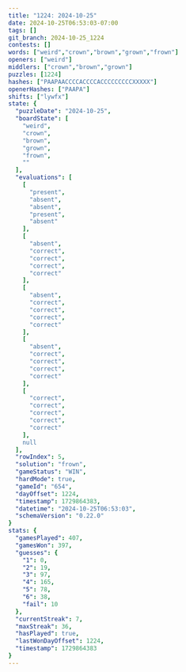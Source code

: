 ```yaml
---
title: "1224: 2024-10-25"
date: 2024-10-25T06:53:03-07:00
tags: []
git_branch: 2024-10-25_1224
contests: []
words: ["weird","crown","brown","grown","frown"]
openers: ["weird"]
middlers: ["crown","brown","grown"]
puzzles: [1224]
hashes: ["PAAPAACCCCACCCCACCCCCCCCCXXXXX"]
openerHashes: ["PAAPA"]
shifts: ["lywfx"]
state: {
  "puzzleDate": "2024-10-25",
  "boardState": [
    "weird",
    "crown",
    "brown",
    "grown",
    "frown",
    ""
  ],
  "evaluations": [
    [
      "present",
      "absent",
      "absent",
      "present",
      "absent"
    ],
    [
      "absent",
      "correct",
      "correct",
      "correct",
      "correct"
    ],
    [
      "absent",
      "correct",
      "correct",
      "correct",
      "correct"
    ],
    [
      "absent",
      "correct",
      "correct",
      "correct",
      "correct"
    ],
    [
      "correct",
      "correct",
      "correct",
      "correct",
      "correct"
    ],
    null
  ],
  "rowIndex": 5,
  "solution": "frown",
  "gameStatus": "WIN",
  "hardMode": true,
  "gameId": "654",
  "dayOffset": 1224,
  "timestamp": 1729864383,
  "datetime": "2024-10-25T06:53:03",
  "schemaVersion": "0.22.0"
}
stats: {
  "gamesPlayed": 407,
  "gamesWon": 397,
  "guesses": {
    "1": 0,
    "2": 19,
    "3": 97,
    "4": 165,
    "5": 78,
    "6": 38,
    "fail": 10
  },
  "currentStreak": 7,
  "maxStreak": 36,
  "hasPlayed": true,
  "lastWonDayOffset": 1224,
  "timestamp": 1729864383
}
---
```

<!-- more -->
